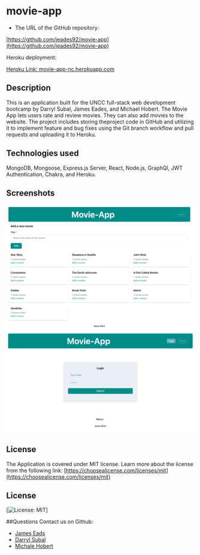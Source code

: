 # movie-app


- The URL of the GitHub repository:

[https://github.com/jeades92/movie-app](https://github.com/jeades92/movie-app)


Heroku deployment:

[Heroku Link: movie-app-nc.herokuapp.com](https://movie-app-nc.herokuapp.com/)



## Description


 This is an application built for the UNCC full-stack web development bootcamp by Darryl Subal, James Eades, and Michael Hobert. The Movie App lets users rate and review movies. They can also add movies to the website. The project includes storing theproject code in GitHub and utilizing it to implement feature and bug fixes using the Git branch workflow and pull requests and uploading it to Heroku.


## Technologies used

MongoDB, Mongoose, Express.js Server, React, Node.js, GraphQl, JWT Authentication, Chakra, and Heroku. 

## Screenshots
![Home page](./images/Home_page.png)
![Login page](./images/login_page.png)

## License

The Application is covered under MIT license. Learn more about the license from the following link: [https://choosealicense.com/licenses/mit](https://choosealicense.com/licenses/mit)

## License

[![License: MIT](https://img.shields.io/badge/License-MIT-yellow.svg)]

##Questions
Contact us on Github:
- [James Eads](https://github.com/jeades92)
- [Darryl Subal](https://github.com/Dale2k)
- [Michale Hobert](https://github.com/MichaelHobert01)
